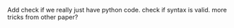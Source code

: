 Add check if we really just have python code.
check if syntax is valid. more tricks from other paper?
